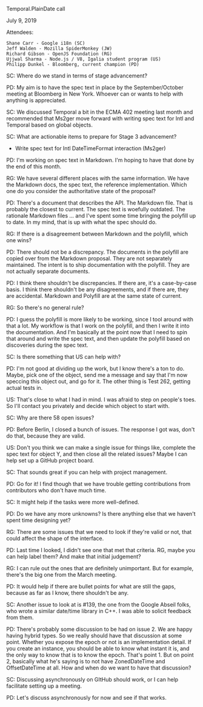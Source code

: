 Temporal.PlainDate call

July 9, 2019

Attendees:

	Shane Carr - Google i18n (SC)
	Jeff Walden - Mozilla SpiderMonkey (JW)
	Richard Gibson - OpenJS Foundation (RG)
	Ujjwal Sharma - Node.js / V8, Igalia student program (US)
	Philipp Dunkel - Bloomberg, current champion (PD)

SC: Where do we stand in terms of stage advancement?

PD: My aim is to have the spec text in place by the September/October meeting at Bloomberg in New York.  Whoever can or wants to help with anything is appreciated.

SC: We discussed Temporal a bit in the ECMA 402 meeting last month and recommended that Ms2ger move forward with writing spec text for Intl and Temporal based on global objects.

SC: What are actionable items to prepare for Stage 3 advancement?

- Write spec text for Intl DateTimeFormat interaction (Ms2ger)

PD: I'm working on spec text in Markdown.  I'm hoping to have that done by the end of this month.

RG: We have several different places with the same information.  We have the Markdown docs, the spec text, the reference implementation.  Which one do you consider the authoritative state of the proposal?

PD: There's a document that describes the API.  The Markdown file.  That is probably the closest to current.  The spec text is woefully outdated.  The rationale Markdown files … and I've spent some time bringing the polyfill up to date.  In my mind, that is up with what the spec should do.

RG: If there is a disagreement between Markdown and the polyfill, which one wins?

PD: There should not be a discrepancy.  The documents in the polyfill are copied over from the Markdown proposal.  They are not separately maintained.  The intent is to ship documentation with the polyfill.  They are not actually separate documents.

PD: I think there shouldn't be discrepancies.  If there are, it's a case-by-case basis.  I think there shouldn't be any disagreements, and if there are, they are accidental.  Markdown and Polyfill are at the same state of current.

RG: So there's no general rule?

PD: I guess the polyfill is more likely to be working, since I tool around with that a lot.  My workflow is that I work on the polyfill, and then I write it into the documentation.  And I'm basically at the point now that I need to spin that around and write the spec text, and then update the polyfill based on discoveries during the spec text.

SC: Is there something that US can help with?

PD: I'm not good at dividing up the work, but I know there's a ton to do.  Maybe, pick one of the object, send me a message and say that I'm now speccing this object out, and go for it.  The other thing is Test 262, getting actual tests in.

US: That's close to what I had in mind.  I was afraid to step on people's toes.  So I'll contact you privately and decide which object to start with.

SC: Why are there 58 open issues?

PD: Before Berlin, I closed a bunch of issues.  The response I got was, don't do that, because they are valid.

US: Don't you think we can make a single issue for things like, complete the spec text for object Y, and then close all the related issues?  Maybe I can help set up a GitHub project board.

SC: That sounds great if you can help with project management.

PD: Go for it!  I find though that we have trouble getting contributions from contributors who don't have much time.

SC: It might help if the tasks were more well-defined.

PD: Do we have any more unknowns?  Is there anything else that we haven't spent time designing yet?

RG: There are some issues that we need to look if they're valid or not, that could affect the shape of the interface.

PD: Last time I looked, I didn't see one that met that criteria.  RG, maybe you can help label them?  And make that initial judgement?

RG: I can rule out the ones that are definitely unimportant.  But for example, there's the big one from the March meeting.

PD: It would help if there are bullet points for what are still the gaps, because as far as I know, there shouldn't be any.

SC: Another issue to look at is #139, the one from the Google Abseil folks, who wrote a similar date/time library in C++.  I was able to solicit feedback from them.

PD: There's probably some discussion to be had on issue 2.  We are happy having hybrid types.  So we really should have that discussion at some point.  Whether you expose the epoch or not is an implementation detail.  If you create an instance, you should be able to know what instant it is, and the only way to know that is to know the epoch.  That's point 1. But on point 2, basically what he's saying is to not have ZonedDateTime and OffsetDateTime at all.  How and when do we want to have that discussion?

SC: Discussing asynchronously on GItHub should work, or I can help facilitate setting up a meeting.

PD: Let's discuss asynchronously for now and see if that works.

